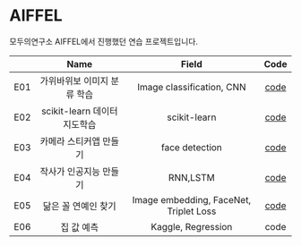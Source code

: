 # AIFFEL
모두의연구소 AIFFEL에서 진행했던 연습 프로젝트입니다.


|   |    Name    | Field  | Code |
|---|:----------:|:------------:| :--------------: | 
| E01 | 가위바위보 이미지 분류 학습 |Image classification, CNN |  [code](E01/E01.ipynb)     | 
| E02 | scikit-learn 데이터 지도학습 |scikit-learn | [code](E02/E02.ipynb)  | 
| E03 | 카메라 스티커앱 만들기 |face detection  | [code](E03/E03.ipynb)    | 
| E04 | 작사가 인공지능 만들기 |RNN,LSTM | [code](E04/E04.ipynb) | 
| E05 | 닮은 꼴 연예인 찾기 | Image embedding, FaceNet, Triplet Loss | [code](E05/E05.ipynb) |
| E06 | 집 값 예측 | Kaggle, Regression |code|

